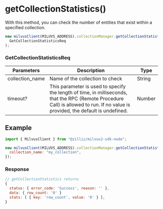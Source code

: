 # getCollectionStatistics()

With this method, you can check the number of entities that exist within a specified collection.

```javascript
new milvusClient(MILUVS_ADDRESS).collectionManager.getCollectionStatistics(
  GetCollectionStatisticsReq
);
```

### GetCollectionStatisticsReq

| Parameters      | Description                                                                            | Type   |
| --------------- | -------------------------------------------------------------------------------------- | ------ |
| collection_name | Name of the collection to check                                                        | String |
| timeout?        | This parameter is used to specify the length of time, in milliseconds, that the RPC (Remote Procedure Call) is allowed to run. If no value is provided, the default is undefined. | Number |

## Example

```javascript
import { MilvusClient } from "@zilliz/milvus2-sdk-node";

new milvusClient(MILUVS_ADDRESS).collectionManager.getCollectionStatistics({
  collection_name: "my_collection",
});
```

### Response

```javascript
// getCollectionStatistics returns
{
  status: { error_code: 'Success', reason: '' },
  data: { row_count: '0' }
  stats: [ { key: 'row_count', value: '0' } ],
}
```
